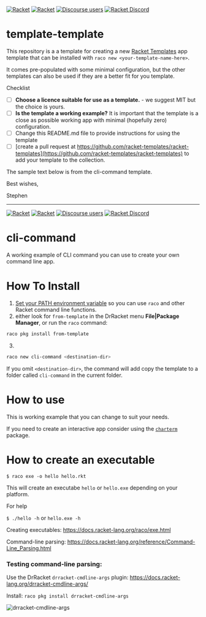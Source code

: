 [![Racket](https://img.shields.io/badge/-Made%20with%20Racket-darkred?logo=racket)](https://racket-lang.org)
[![Racket](https://img.shields.io/badge/-Made%20with%20Racket%20Templates-lightgrey?logo=racket)](https://github.com/racket-templates)
[![Discourse users](https://img.shields.io/discourse/users?label=Discuss%20on%20Racket%20Discourse&logo=racket&server=https%3A%2F%2Fracket.discourse.group)](https://racket.discourse.group/t/racket-templates-project/156?u=spdegabrielle)
[![Racket Discord](https://img.shields.io/discord/571040468092321801?label=Chat%20on%20Racket%20Discord&logo=racket)](https://discord.gg/6Zq8sH5)

# template-template
This repository is a a template for creating a new [Racket Templates]() app template that can be installed with `raco new <your-template-name-here>`. 

It comes pre-populated with some minimal configuration, but the other templates can also be used if they are a better fit for you template.

Checklist
- [ ] **Choose a licence suitable for use as a template.** - we suggest MIT but the choice is yours.
- [ ] **Is the template a working example?** It is important that the template is a close as possible working app with minimal (hopefully zero) configuration.
- [ ] Change this README.md file to provide instructions for using the template 
- [ ] [create a pull request at https://github.com/racket-templates/racket-templates](https://github.com/racket-templates/racket-templates) to add your template to the collection. 

The sample text below is from the cli-command template.

Best wishes, 

Stephen

----

[![Racket](https://img.shields.io/badge/-Made%20with%20Racket-darkred?logo=racket)](https://racket-lang.org)
[![Racket](https://img.shields.io/badge/-Made%20with%20Racket%20Templates-lightgrey?logo=racket)](https://github.com/racket-templates)
[![Discourse users](https://img.shields.io/discourse/users?label=Discuss%20on%20Racket%20Discourse&logo=racket&server=https%3A%2F%2Fracket.discourse.group)](https://racket.discourse.group/t/racket-templates-project/156?u=spdegabrielle)
[![Racket Discord](https://img.shields.io/discord/571040468092321801?label=Chat%20on%20Racket%20Discord&logo=racket)](https://discord.gg/6Zq8sH5)

cli-command
===========

A working example of CLI command you can use to create your own command line app.

# How To Install

1. [Set your PATH environment variable](https://github.com/racket/racket/wiki/Set-your-PATH-environment-variable) 
so you can use `raco` and other Racket command line functions.
2. either look for `from-template` in the DrRacket menu **File|Package Manager**, or run the `raco` command:
```bash
raco pkg install from-template
```
3. 
```bash
raco new cli-command <destination-dir>
```
If you omit `<destination-dir>`, the command will add copy the template to a folder called `cli-command` in the current folder.

# How to use

This is working example that you can change to suit your needs.

If you need to create an interactive app consider using the [`charterm`](https://docs.racket-lang.org/charterm/index.html) package.

# How to create an executable 

`$ raco exe -o hello hello.rkt`

This will create an executabe `hello` or `hello.exe` depending on your platform.

For help

`$ ./hello -h` or `hello.exe -h` 


Creating executables: https://docs.racket-lang.org/raco/exe.html

Command-line parsing: https://docs.racket-lang.org/reference/Command-Line_Parsing.html

### Testing command-line parsing: 

Use the DrRacket `drracket-cmdline-args` plugin: https://docs.racket-lang.org/drracket-cmdline-args/

Install:  `raco pkg install drracket-cmdline-args`

![drracket-cmdline-args](https://docs.racket-lang.org/drracket-cmdline-args/screenshot.png)
